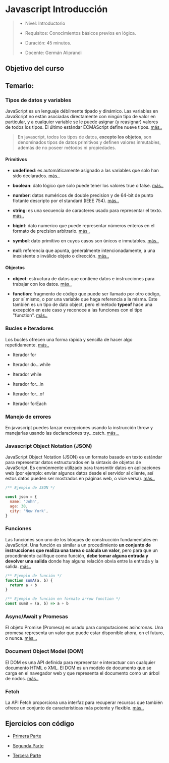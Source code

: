 # Javascript Introducción

> - Nivel: Introductorio
>
> - Requisitos: Conocimientos básicos previos en lógica.
>
> - Duración: 45 minutos.
>
> - Docente: Germán Aliprandi

## Objetivo del curso

## Temario:

### Tipos de datos y variables

JavaScript es un lenguaje débilmente tipado y dinámico. Las variables en JavaScript no están asociadas directamente con ningún tipo de valor en particular, y a cualquier variable se le puede asignar (y reasignar) valores de todos los tipos. El último estándar ECMAScript define nueve tipos. [más..](https://developer.mozilla.org/es/docs/Web/JavaScript/Data_structures)

> En javascript, todos los tipos de datos, **excepto los objetos**, son denominados tipos de datos primitivos y definen valores inmutables, además de no poseer métodos ni propiedades.

#### Primitivos

- **undefined**: es automáticamente asignado a las variables que solo han sido declarados. [más..](https://en.wikipedia.org/wiki/Undefined_value)

- **boolean**: dato lógico que solo puede tener los valores true o false. [más..](https://es.wikipedia.org/wiki/Tipo_de_dato_l%C3%B3gico)

- **number**: datos numéricos de double precision y de 64-bit de punto flotante descripto por el standard (IEEE 754). [más..](https://es.wikipedia.org/wiki/Tipo_de_dato#Num.C3.A9ricos)

- **string**: es una secuencia de caracteres usado para representar el texto. [más..](http://es.wikipedia.org/wiki/Cadena_de_caracteres)

- **bigint**: dato numerico que puede representar números enteros en el formato de precision arbitrario. [más..](https://developer.mozilla.org/en-US/docs/Web/JavaScript/Data_structures#bigint_type)

- **symbol**: dato primitivo en cuyos casos son únicos e inmutables. [más..](http://en.wikipedia.org/wiki/Symbol_%28programming%29)

- **null**: referencia que apunta, generalmente intencionadamente, a una inexistente o inválido objeto o dirección. [más..](https://es.wikipedia.org/wiki/Puntero_%28inform%C3%A1tica%29#Puntero_nulo)

#### Objectos

- **object**: estructura de datos que contiene datos e instrucciones para trabajar con los datos. [más..](https://developer.mozilla.org/en-US/docs/Web/JavaScript/Data_structures#Objects)

- **function**: fragmento de código que puede ser llamado por otro código, por sí mismo, o por una variable que haga referencia a la misma. Este también es un tipo de dato object, pero el método **typeof** hace una excepción en este caso y reconoce a las funciones con el tipo "function". [más..](https://developer.mozilla.org/es/docs/Glossary/Function)

### Bucles e iteradores

Los bucles ofrecen una forma rápida y sencilla de hacer algo repetidamente. [más..](https://developer.mozilla.org/es/docs/Web/JavaScript/Guide/Loops_and_iteration)

- Iterador for

- Iterador do...while

- Iterador while

- Iterador for...in

- Iterador for...of

- Iterador forEach

### Manejo de errores

En javascript puedes lanzar excepciones usando la instrucción throw y manejarlas usando las declaraciones try...catch. [más...](https://developer.mozilla.org/es/docs/Web/JavaScript/Guide/Control_flow_and_error_handling)

### Javascript Object Notation (JSON)

JavaScript Object Notation (JSON) es un formato basado en texto estándar para representar datos estructurados en la sintaxis de objetos de JavaScript. Es comúnmente utilizado para transmitir datos en aplicaciones web (por ejemplo: enviar algunos datos desde el servidor al cliente, así estos datos pueden ser mostrados en páginas web, o vice versa). [más..](https://developer.mozilla.org/es/docs/Learn/JavaScript/Objects/JSON)

```js
/** Ejemplo de JSON */

const json = {
  name: 'John',
  age: 30,
  city: 'New York',
}
```

### Funciones

Las funciones son uno de los bloques de construcción fundamentales en JavaScript. Una función es similar a un procedimiento **un conjunto de instrucciones que realiza una tarea o calcula un valor**, pero para que un procedimiento califique como función, **debe tomar alguna entrada y devolver una salida** donde hay alguna relación obvia entre la entrada y la salida. [más..](https://developer.mozilla.org/es/docs/Web/JavaScript/Guide/Functions)

```js
/** Ejemplo de función */
function sumA(a, b) {
  return a + b
}

/** Ejemplo de función en formato arrow function */
const sumB = (a, b) => a + b
```

### Async/Await y Promesas

El objeto Promise (Promesa) es usado para computaciones asíncronas. Una promesa representa un valor que puede estar disponible ahora, en el futuro, o nunca. [más...](https://developer.mozilla.org/es/docs/Web/JavaScript/Reference/Statements/async_function)

### Document Object Model (DOM)

El DOM es una API definida para representar e interactuar con cualquier documento HTML o XML. El DOM es un modelo de documento que se carga en el navegador web y que representa el documento como un árbol de nodos. [más..](https://developer.mozilla.org/es/docs/Glossary/DOM)

### Fetch

La API Fetch proporciona una interfaz para recuperar recursos que también ofrece un conjunto de características más potente y flexible. [más..](https://developer.mozilla.org/es/docs/Web/API/Fetch_API)

## Ejercicios con código

- [Primera Parte](https://github1s.com/galiprandi/cursos/blob/HEAD/javascript-introduction/part-one.js)

- [Segunda Parte](https://github1s.com/galiprandi/cursos/blob/HEAD/javascript-introduction/part-two.js)

- [Tercera Parte](https://github1s.com/galiprandi/cursos/blob/HEAD/javascript-introduction/part-three.js)
